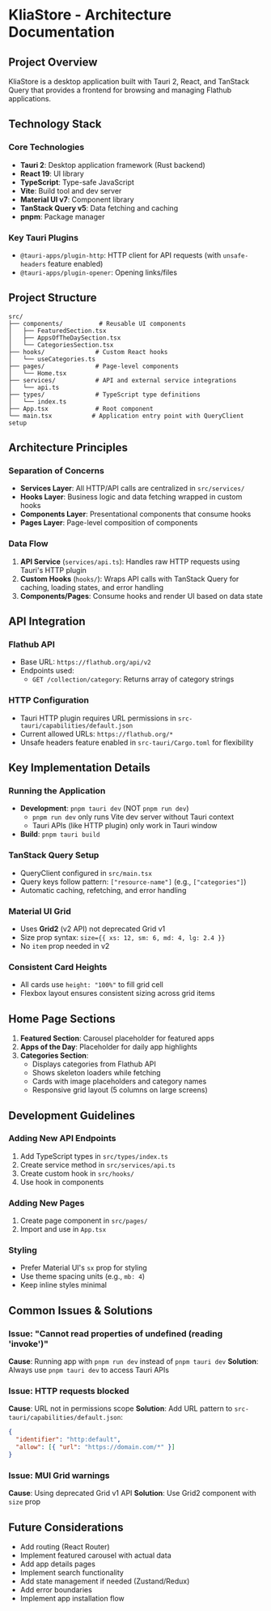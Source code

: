 # KliaStore - Architecture Documentation

## Project Overview
KliaStore is a desktop application built with Tauri 2, React, and TanStack Query that provides a frontend for browsing and managing Flathub applications.

## Technology Stack

### Core Technologies
- **Tauri 2**: Desktop application framework (Rust backend)
- **React 19**: UI library
- **TypeScript**: Type-safe JavaScript
- **Vite**: Build tool and dev server
- **Material UI v7**: Component library
- **TanStack Query v5**: Data fetching and caching
- **pnpm**: Package manager

### Key Tauri Plugins
- `@tauri-apps/plugin-http`: HTTP client for API requests (with `unsafe-headers` feature enabled)
- `@tauri-apps/plugin-opener`: Opening links/files

## Project Structure

```
src/
├── components/          # Reusable UI components
│   ├── FeaturedSection.tsx
│   ├── AppsOfTheDaySection.tsx
│   └── CategoriesSection.tsx
├── hooks/              # Custom React hooks
│   └── useCategories.ts
├── pages/              # Page-level components
│   └── Home.tsx
├── services/           # API and external service integrations
│   └── api.ts
├── types/              # TypeScript type definitions
│   └── index.ts
├── App.tsx             # Root component
└── main.tsx           # Application entry point with QueryClient setup
```

## Architecture Principles

### Separation of Concerns
- **Services Layer**: All HTTP/API calls are centralized in `src/services/`
- **Hooks Layer**: Business logic and data fetching wrapped in custom hooks
- **Components Layer**: Presentational components that consume hooks
- **Pages Layer**: Page-level composition of components

### Data Flow
1. **API Service** (`services/api.ts`): Handles raw HTTP requests using Tauri's HTTP plugin
2. **Custom Hooks** (`hooks/`): Wraps API calls with TanStack Query for caching, loading states, and error handling
3. **Components/Pages**: Consume hooks and render UI based on data state

## API Integration

### Flathub API
- Base URL: `https://flathub.org/api/v2`
- Endpoints used:
  - `GET /collection/category`: Returns array of category strings

### HTTP Configuration
- Tauri HTTP plugin requires URL permissions in `src-tauri/capabilities/default.json`
- Current allowed URLs: `https://flathub.org/*`
- Unsafe headers feature enabled in `src-tauri/Cargo.toml` for flexibility

## Key Implementation Details

### Running the Application
- **Development**: `pnpm tauri dev` (NOT `pnpm run dev`)
  - `pnpm run dev` only runs Vite dev server without Tauri context
  - Tauri APIs (like HTTP plugin) only work in Tauri window
- **Build**: `pnpm tauri build`

### TanStack Query Setup
- QueryClient configured in `src/main.tsx`
- Query keys follow pattern: `["resource-name"]` (e.g., `["categories"]`)
- Automatic caching, refetching, and error handling

### Material UI Grid
- Uses **Grid2** (v2 API) not deprecated Grid v1
- Size prop syntax: `size={{ xs: 12, sm: 6, md: 4, lg: 2.4 }}`
- No `item` prop needed in v2

### Consistent Card Heights
- All cards use `height: "100%"` to fill grid cell
- Flexbox layout ensures consistent sizing across grid items

## Home Page Sections

1. **Featured Section**: Carousel placeholder for featured apps
2. **Apps of the Day**: Placeholder for daily app highlights
3. **Categories Section**:
   - Displays categories from Flathub API
   - Shows skeleton loaders while fetching
   - Cards with image placeholders and category names
   - Responsive grid layout (5 columns on large screens)

## Development Guidelines

### Adding New API Endpoints
1. Add TypeScript types in `src/types/index.ts`
2. Create service method in `src/services/api.ts`
3. Create custom hook in `src/hooks/`
4. Use hook in components

### Adding New Pages
1. Create page component in `src/pages/`
2. Import and use in `App.tsx`

### Styling
- Prefer Material UI's `sx` prop for styling
- Use theme spacing units (e.g., `mb: 4`)
- Keep inline styles minimal

## Common Issues & Solutions

### Issue: "Cannot read properties of undefined (reading 'invoke')"
**Cause**: Running app with `pnpm run dev` instead of `pnpm tauri dev`
**Solution**: Always use `pnpm tauri dev` to access Tauri APIs

### Issue: HTTP requests blocked
**Cause**: URL not in permissions scope
**Solution**: Add URL pattern to `src-tauri/capabilities/default.json`:
```json
{
  "identifier": "http:default",
  "allow": [{ "url": "https://domain.com/*" }]
}
```

### Issue: MUI Grid warnings
**Cause**: Using deprecated Grid v1 API
**Solution**: Use Grid2 component with `size` prop

## Future Considerations

- Add routing (React Router)
- Implement featured carousel with actual data
- Add app details pages
- Implement search functionality
- Add state management if needed (Zustand/Redux)
- Add error boundaries
- Implement app installation flow
